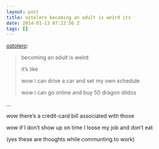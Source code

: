 ```yaml
---
layout: post
title: ostolero becoming an adult is weird its
date: 2014-01-13 07:22:56 Z
tags: []
---
```

[ostolero](http://ostolero.tumblr.com/post/46406575848):

> becoming an adult is weird
> 
> it’s like
> 
> wow i can drive a car and set my own schedule
> 
> wow i can go online and buy 50 dragon dildos

…

wow there’s a credit-card bill associated with those

wow if I don’t show up on time I loose my job and don’t eat

(yes these are thoughts while communting to work)
